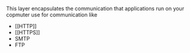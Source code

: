 This layer encapsulates the communication that applications run on your copmuter use for communication like 
- [[HTTP]]
- [[HTTPS]]
- SMTP
- FTP